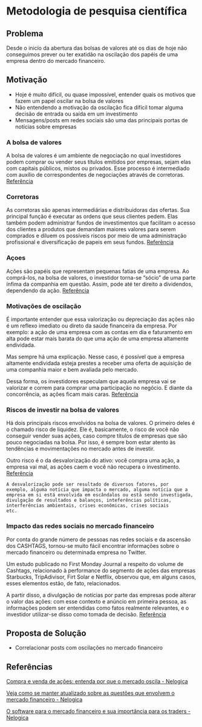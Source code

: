 # Metodologia de pesquisa científica

## Problema
Desde o inicío da abertura das bolsas de valores até os dias de hoje não conseguimos prever ou ter exatidão na oscilação dos papéis de uma empresa dentro do mercado financeiro.

## Motivação
- Hoje é muito difícil, ou quase impossível, entender quais os motivos que fazem um papel oscilar na bolsa de valores
- Não entendendo a motivação da oscilação fica difícil tomar alguma decisão de entrada ou saída em um investimento
- Mensagens/posts em redes sociais são uma das principais portas de notícias sobre empresas

### A bolsa de valores
A bolsa de valores é um ambiente de negociação no qual investidores podem comprar ou vender seus títulos emitidos por empresas, sejam elas com capitais públicos, mistos ou privados. Esse processo é intermediado com auxílio de correspondentes de negociações através de corretoras.
[Referência](https://www.btgpactualdigital.com/blog/investimentos/tudo-sobre-bolsa-de-valores)

### Corretoras
As corretoras são apenas intermediárias e distribuidoras das ofertas. Sua principal função é executar as ordens que seus clientes pedem. Elas também podem administrar fundos de investimentos que facilitam o acesso dos clientes a produtos que demandam maiores valores para serem comprados e diluem os possíveis riscos por meio de uma administração profissional e diversificação de papeis em seus fundos.
[Referência](https://andrebona.com.br/entendendo-o-mercado-financeiro-em-6-passos/)

### Açoes
Ações são papéis que representam pequenas fatias de uma empresa. Ao comprá-los, na bolsa de valores, o investidor torna-se “sócio” de uma parte ínfima da companhia em questão. Assim, pode até ter direito a dividendos, dependendo da ação.
[Referência](https://www.btgpactualdigital.com/blog/investimentos/tudo-sobre-bolsa-de-valores)

### Motivações de oscilação

É importante entender que essa valorização ou depreciação das ações não é um reflexo imediato ou direto da saúde financeira da empresa. Por exemplo: a ação de uma empresa com as contas em dia e faturamento em alta pode estar mais barata do que uma ação de uma empresa altamente endividada.

Mas sempre há uma explicação. Nesse caso, é possível que a empresa altamente endividada esteja prestes a receber uma oferta de aquisição de uma companhia maior e bem avaliada pelo mercado.

Dessa forma, os investidores especulam que aquela empresa vai se valorizar e correm para comprar uma participação no negócio. E diante da concorrência, as ações ficam mais caras.
[Referência](https://www.btgpactualdigital.com/blog/investimentos/tudo-sobre-bolsa-de-valores)

### Riscos de investir na bolsa de valores

Há dois principais riscos envolvidos na bolsa de valores. O primeiro deles é o chamado risco de liquidez. Ele é, basicamente, o risco de você não conseguir vender suas ações, caso compre títulos de empresas que são pouco negociadas na bolsa. Por isso, é sempre bom estar atento às tendências e movimentações no mercado antes de investir.

Outro risco é o da desvalorização do ativo: você compra uma ação, a empresa vai mal, as ações caem e você não recupera o investimento.
[Referência](https://www.btgpactualdigital.com/blog/investimentos/tudo-sobre-bolsa-de-valores)

<code>A desvalorização pode ser resultado de diversos fatores, por exemplo, alguma notícia que impacta o mercado, alguma notícia que a empresa em si está envolvida em escândalos ou está sendo investigada, divulgação de resultados e balanços, inteferências políticas, interferências ambientais, crises econômicas, crises sociais etc.</code>

### Impacto das redes sociais no mercado financeiro

Por conta do grande número de pessoas nas redes sociais e da ascensão dos CASHTAGS, tornou-se muito fácil encontrar informações sobre o mercado financeiro ou determinada empresa no Twitter.

Um estudo publicado no First Monday Journal a respeito do volume de Cashtags, relacionado à performance do segmento de ações das empresas Starbucks, TripAdivisor, Firt Solar e Netflix, observou que, em alguns casos, esses elementos estão, de fato, relacionados.

A partir disso, a divulgação de notícias por parte das empresas pode alterar o valor das ações: com esse contexto e anúncio em primeira pessoa, as informações podem ser entendidas como fatos realmente relevantes, e o investidor utilizar-se disso como tomada de decisão.
[Referência](https://propmark.com.br/opiniao/o-sentimento-nas-redes-sociais-e-o-impacto-no-mercado-financeiro/)

## Proposta de Solução
- Correlacionar posts com oscilações no mercado financeiro

## Referências

[Compra e venda de ações: entenda por que o mercado oscila - Nelogica](https://blog.nelogica.com.br/compra-e-venda-de-acoes-entenda-por-que-o-mercado-oscila-2/)

[Veja como se manter atualizado sobre as questões que envolvem o mercado financeiro - Nelogica](http://blog.nelogica.com.br/veja-como-se-manter-atualizado-sobre-as-questoes-que-envolvem-o-mercado-financeiro/)

[O software para o mercado financeiro e sua importância para os traders - Nelogica](http://blog.nelogica.com.br/o-software-para-o-mercado-financeiro-e-sua-importancia-para-os-traders/)
